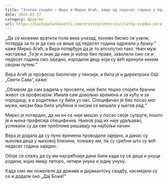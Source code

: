 ```yaml
---
title: "Златна свадба – Вера и Мирко Агић, више од педесет година у браку"
date: 2025-07-17
category: Друштво
url: https://backapalankavesti.com/drustvo/intervju/zlatna-svadba-vera-i-mirko-agic-vise-od-pedeset-godina-u-braku/
---
```


„Да се можемо вратити пола века уназад, поново бисмо се узели, потврда за то је да смо се више од педесет година одржали у браку.“ каже Мирко Агић, а Вера потврђује да је то апсолутно тако. Њен муж наставља „То је и знак да нам је избор био прави, заволели смо се и педесет година смо заједно, изродили децу који су већ кренули неким својим путем.“

Вера Агић је професор биологије у пензији, а била је и директрока ОШ „Свети Сава“, каже:

„Обзиром да сам радила у просвети, није било тешко спојити брачни живот са професијом. Имала сам довољно времена и за кућу и за породицу, а и родитељи су били уз нас. Специфичан је био посао мог мужа, нисам баш била упућена и нисам се мешала у његов рад.“

Мирко је потврдио, да ни он се није мешао у посао своје супруге, пошто је и њена професија специфична. Њихов рад их није удаљавао, успевали су да све проблеме решавају на најбољи начин.

Вера је додала да су пуно времена проводили заједно, а данас су њихова деца у њиховој близини, помажу им, па су срећни што су већ педесет година заједно.

Обоје се слажу да су им најсрећнији дани били када су се деца и унуци родили, којих имају петоро, четири унука и једну унуку.

Када смо им пожелели да доживе и дијамантску свадбу, насмејали су се и додали оно „Дај Боже!“
